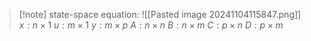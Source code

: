 >[!note] state-space equation:
> ![[Pasted image 20241104115847.png]]
> $x: n \times 1$
> $u: m \times 1$
> $y: m \times p$
> $A: n \times n$ 
> $B: n \times m$
> $C: p \times n$
> $D: p \times m$




